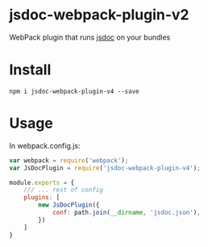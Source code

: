 jsdoc-webpack-plugin-v2
==========================


WebPack plugin that runs [jsdoc](http://usejsdoc.org/) on your bundles

# Install
```
npm i jsdoc-webpack-plugin-v4 --save
````

# Usage
In webpack.config.js:
```javascript
var webpack = require('webpack');
var JsDocPlugin = require('jsdoc-webpack-plugin-v4');

module.exports = {
    /// ... rest of config
    plugins: [
        new JsDocPlugin({
            conf: path.join(__dirname, 'jsdoc.json'),
        })
    ]
}

```
